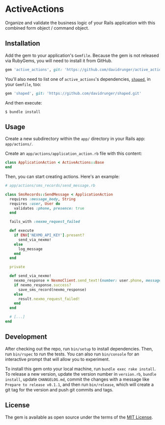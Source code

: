 # ActiveActions

Organize and validate the business logic of your Rails application with this combined form object /
command object.

## Installation

Add the gem to your application's `Gemfile`. Because the gem is not released via RubyGems, you will
need to install it from GitHub.

```ruby
gem 'active_actions', git: 'https://github.com/davidrunger/active_actions.git'
```

You'll also need to list one of `active_actions`'s dependencies,
[`shaped`](https://github.com/davidrunger/shaped/), in your `Gemfile`, too:

```ruby
gem 'shaped', git: 'https://github.com/davidrunger/shaped.git'
```

And then execute:

    $ bundle install

## Usage

Create a new subdirectory within the `app/` directory in your Rails app: `app/actions/`.

Create an `app/actions/application_action.rb` file with this content:
```rb
class ApplicationAction < ActiveActions::Base
end
```

Then, you can start creating actions. Here's an example:
```rb
# app/actions/sms_records/send_message.rb

class SmsRecords::SendMessage < ApplicationAction
  requires :message_body, String
  requires :user, User do
    validates :phone, presence: true
  end

  fails_with :nexmo_request_failed

  def execute
    if ENV['NEXMO_API_KEY'].present?
      send_via_nexmo!
    else
      log_message
    end
  end

  private

  def send_via_nexmo!
    nexmo_response = NexmoClient.send_text!(number: user.phone, message: message_body)
    if nexmo_response.success?
      save_sms_record(nexmo_response)
    else
      result.nexmo_request_failed!
    end
  end

  # [...]
end
```

## Development

After checking out the repo, run `bin/setup` to install dependencies. Then, run `bin/rspec` to run
the tests. You can also run `bin/console` for an interactive prompt that will allow you to
experiment.

To install this gem onto your local machine, run `bundle exec rake install`. To release a new
version, update the version number in `version.rb`, `bundle install`, update `CHANGELOG.md`, commit
the changes with a message like `Prepare to release v0.1.1`, and then run `bin/release`, which will
create a git tag for the version and push git commits and tags.

## License

The gem is available as open source under the terms of the [MIT License](https://opensource.org/licenses/MIT).
